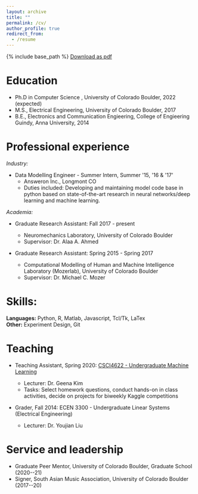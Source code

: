 ```yaml
---
layout: archive
title: ""
permalink: /cv/
author_profile: true
redirect_from:
  - /resume
---
```


{% include base_path %} [Download as pdf](http://ssukumar.github.io/files/shruthi_CV.pdf)

Education
======
* Ph.D in Computer Science , University of Colorado Boulder, 2022 (expected)
* M.S., Electrical Engineering, University of Colorado Boulder, 2017
* B.E., Electronics and Communication Engieering, College of Engieering Guindy, Anna University, 2014

Professional experience
======

*Industry:*
* Data Modelling Engineer - Summer Intern, Summer '15, '16 & '17'
  * Answeron Inc., Longmont CO
  * Duties included: Developing and maintaining model code base in python based on state-of-the-art research in neural networks/deep learning and machine learning.

*Academia:*
* Graduate Research Assistant: Fall 2017 - present
  * Neuromechanics Laboratory, University of Colorado Boulder
  * Supervisor: Dr. Alaa A. Ahmed

* Graduate Research Assistant: Spring 2015 - Spring 2017   
  * Computational Modelling of Human and Machine Intelligence Laboratory (Mozerlab), University of Colorado Boulder
  * Supervisor: Dr. Michael C. Mozer

Skills:
======

**Languages:** Python, R, Matlab, Javascript, Tcl/Tk, LaTex\
**Other:** Experiment Design, Git

Teaching
======

  * Teaching Assistant, Spring 2020: [CSCI4622 - Undergraduate Machine Learning](https://github.com/libphy/CSCI4622-20SP-MachineLearning)
    * Lecturer: Dr. Geena Kim
    * Tasks: Select homework questions, conduct hands-on in class activities, decide on projects for biweekly Kaggle competitions

  * Grader, Fall 2014: ECEN 3300 - Undergraduate Linear Systems (Electrical Engineering)
    * Lecturer: Dr. Youjian Liu


Service and leadership
======

* Graduate Peer Mentor, University of Colorado Boulder, Graduate School (2020--21)
* Signer, South Asian Music Association, University of Colorado Boulder (2017--20)
